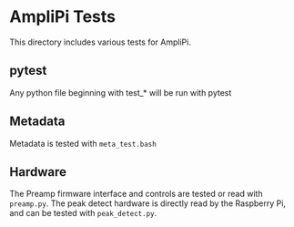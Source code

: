 # AmpliPi Tests
This directory includes various tests for AmpliPi.

## pytest
Any python file beginning with test_* will be run with pytest

## Metadata
Metadata is tested with `meta_test.bash`

## Hardware
The Preamp firmware interface and controls are tested or read with `preamp.py`.
The peak detect hardware is directly read by the Raspberry Pi,
and can be tested with `peak_detect.py`.
